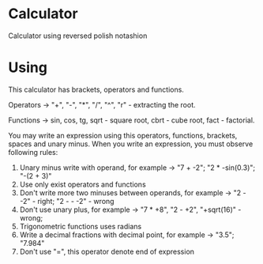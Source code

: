 # Calculator
Calculator using reversed polish notashion

# Using
This calculator has brackets, operators and functions.

Operators -> "+", "-", "*", "/", "^", "r" - extracting the root.

Functions -> sin, cos, tg, sqrt - square root, cbrt - cube root, fact - factorial.

You may write an expression using this operators, functions, brackets, spaces and unary minus. When you write an expression, you must observe following rules:
1. Unary minus write with operand, for example -> "7 + -2"; "2 * -sin(0.3)"; "-(2 + 3)"
2. Use only exist operators and functions
3. Don't write more two minuses between operands, for example -> "2 - -2" - right; "2 - - -2" - wrong
4. Don't use unary plus, for example -> "7 * +8", "2 - +2", "+sqrt(16)" - wrong;
5. Trigonometric functions uses radians
6. Write a decimal fractions with decimal point, for example -> "3.5"; "7.984"
7. Don't use "=", this operator denote end of expression
